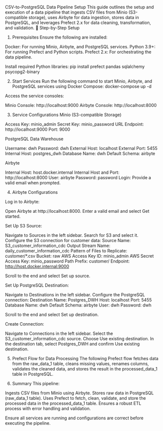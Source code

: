 CSV-to-PostgreSQL Data Pipeline Setup
This guide outlines the setup and execution of a data pipeline that ingests CSV files from Minio (S3-compatible storage), uses Airbyte for data ingestion, stores data in PostgreSQL, and leverages Prefect 2.x for data cleaning, transformation, and validation.
🚀 Step-by-Step Setup
1. Prerequisites
Ensure the following are installed:

Docker: For running Minio, Airbyte, and PostgreSQL services.
Python 3.9+: For running Prefect and Python scripts.
Prefect 2.x: For orchestrating the data pipeline.

Install required Python libraries:
pip install prefect pandas sqlalchemy psycopg2-binary

2. Start Services
Run the following command to start Minio, Airbyte, and PostgreSQL services using Docker Compose:
docker-compose up -d

Access the service consoles:

Minio Console: http://localhost:9000
Airbyte Console: http://localhost:8000

3. Service Configurations
Minio (S3-compatible Storage)

Access Key: minio_admin
Secret Key: minio_password
URL Endpoint: http://localhost:9000
Port: 9000

PostgreSQL Data Warehouse

Username: dwh
Password: dwh
External Host: localhost
External Port: 5455
Internal Host: postgres_dwh
Database Name: dwh
Default Schema: airbyte

Airbyte

Internal Host: host.docker.internal
Internal Host and Port: http://localhost:8000
User: airbyte
Password: password
Login: Provide a valid email when prompted.

4. Airbyte Configurations

Log in to Airbyte:

Open Airbyte at http://localhost:8000.
Enter a valid email and select Get started.


Set Up S3 Source:

Navigate to Sources in the left sidebar.
Search for S3 and select it.
Configure the S3 connection for customer data:
Source Name: S3_customer_information_cdc
Output Stream Name: daily_customer_information_cdc
Pattern of Files to Replicate: customer/*.csv
Bucket: raw
AWS Access Key ID: minio_admin
AWS Secret Access Key: minio_password
Path Prefix: customer/
Endpoint: http://host.docker.internal:9000


Scroll to the end and select Set up source.


Set Up PostgreSQL Destination:

Navigate to Destinations in the left sidebar.
Configure the PostgreSQL connection:
Destination Name: Postgres_DWH
Host: localhost
Port: 5455
Database Name: dwh
Default Schema: airbyte
User: dwh
Password: dwh


Scroll to the end and select Set up destination.


Create Connection:

Navigate to Connections in the left sidebar.
Select the S3_customer_information_cdc source.
Choose Use existing destination.
In the destination tab, select Postgres_DWH and confirm Use existing destination.



5. Prefect Flow for Data Processing
The following Prefect flow fetches data from the raw_data_1 table, cleans missing values, renames columns, validates the cleaned data, and stores the result in the processed_data_1 table in PostgreSQL.




6. Summary
This pipeline:

Ingests CSV files from Minio using Airbyte.
Stores raw data in PostgreSQL (raw_data_1 table).
Uses Prefect to fetch, clean, validate, and store the processed data in the processed_data_1 table.
Ensures a robust ETL process with error handling and validation.

Ensure all services are running and configurations are correct before executing the pipeline.
